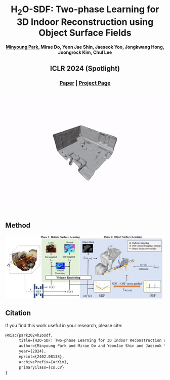
# <h1 align="center">H<sub>2</sub>O-SDF: Two-phase Learning for 3D Indoor Reconstruction using Object Surface Fields</h1>
#### <p align="center"> [Minyoung Park](https://lzhnb.github.io/), Mirae Do, Yeon Jae Shin, Jaeseok Yoo, Jongkwang Hong, Joongrock Kim, Chul Lee</p>

#### <h2 align="center">ICLR 2024 (Spotlight)</h2>
<h3 align="center"><a href="https://arxiv.org/abs/2402.08138">Paper</a> | <a href="https://domirae.github.io/">Project Page</a> </h3>

<p align="center">
  <img  src="./assets/abstract.gif">
</p>


## Method
![](./assets/overview.jpg)



## Citation

If you find this work useful in your research, please cite:
```txt
@misc{park2024h2osdf,
      title={H2O-SDF: Two-phase Learning for 3D Indoor Reconstruction using Object Surface Fields}, 
      author={Minyoung Park and Mirae Do and YeonJae Shin and Jaeseok Yoo and Jongkwang Hong and Joongrock Kim and Chul Lee},
      year={2024},
      eprint={2402.08138},
      archivePrefix={arXiv},
      primaryClass={cs.CV}
}
```
